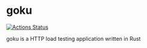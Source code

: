 # goku
[![Actions Status](https://github.com/k-nasa/goku/workflows/CI/badge.svg)](https://github.com/k-nasa/goku/actions)

goku is a HTTP load testing application written in Rust 
